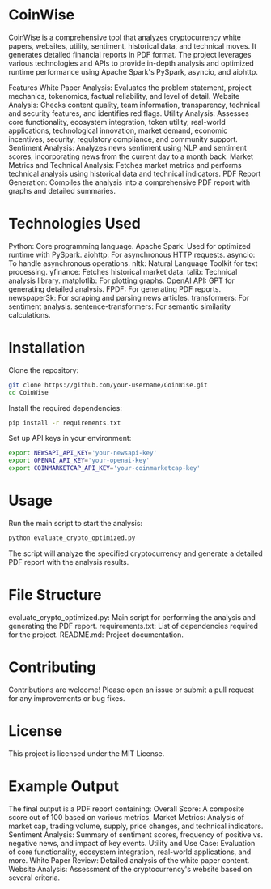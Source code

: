 # CoinWise

CoinWise is a comprehensive tool that analyzes cryptocurrency white papers, websites, utility, sentiment, historical data, and technical moves. It generates detailed financial reports in PDF format. The project leverages various technologies and APIs to provide in-depth analysis and optimized runtime performance using Apache Spark's PySpark, asyncio, and aiohttp.

Features
White Paper Analysis: Evaluates the problem statement, project mechanics, tokenomics, factual reliability, and level of detail.
Website Analysis: Checks content quality, team information, transparency, technical and security features, and identifies red flags.
Utility Analysis: Assesses core functionality, ecosystem integration, token utility, real-world applications, technological innovation, market demand, economic incentives, security, regulatory compliance, and community support.
Sentiment Analysis: Analyzes news sentiment using NLP and sentiment scores, incorporating news from the current day to a month back.
Market Metrics and Technical Analysis: Fetches market metrics and performs technical analysis using historical data and technical indicators.
PDF Report Generation: Compiles the analysis into a comprehensive PDF report with graphs and detailed summaries.

# Technologies Used
Python: Core programming language.
Apache Spark: Used for optimized runtime with PySpark.
aiohttp: For asynchronous HTTP requests.
asyncio: To handle asynchronous operations.
nltk: Natural Language Toolkit for text processing.
yfinance: Fetches historical market data.
talib: Technical analysis library.
matplotlib: For plotting graphs.
OpenAI API: GPT for generating detailed analysis.
FPDF: For generating PDF reports.
newspaper3k: For scraping and parsing news articles.
transformers: For sentiment analysis.
sentence-transformers: For semantic similarity calculations.

# Installation

Clone the repository:
```bash
git clone https://github.com/your-username/CoinWise.git
cd CoinWise
```

Install the required dependencies:
```bash
pip install -r requirements.txt
```

Set up API keys in your environment:
```bash
export NEWSAPI_API_KEY='your-newsapi-key'
export OPENAI_API_KEY='your-openai-key'
export COINMARKETCAP_API_KEY='your-coinmarketcap-key'
```

# Usage
Run the main script to start the analysis:

```bash
python evaluate_crypto_optimized.py
```

The script will analyze the specified cryptocurrency and generate a detailed PDF report with the analysis results.

# File Structure
evaluate_crypto_optimized.py: Main script for performing the analysis and generating the PDF report.
requirements.txt: List of dependencies required for the project.
README.md: Project documentation.

# Contributing
Contributions are welcome! Please open an issue or submit a pull request for any improvements or bug fixes.

# License
This project is licensed under the MIT License.

# Example Output
The final output is a PDF report containing:
Overall Score: A composite score out of 100 based on various metrics.
Market Metrics: Analysis of market cap, trading volume, supply, price changes, and technical indicators.
Sentiment Analysis: Summary of sentiment scores, frequency of positive vs. negative news, and impact of key events.
Utility and Use Case: Evaluation of core functionality, ecosystem integration, real-world applications, and more.
White Paper Review: Detailed analysis of the white paper content.
Website Analysis: Assessment of the cryptocurrency's website based on several criteria.
